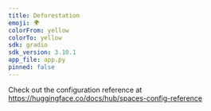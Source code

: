 ```yaml
---
title: Deforestation
emoji: 🌍
colorFrom: yellow
colorTo: yellow
sdk: gradio
sdk_version: 3.10.1
app_file: app.py
pinned: false
---
```


Check out the configuration reference at https://huggingface.co/docs/hub/spaces-config-reference

